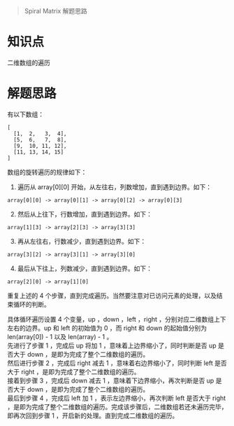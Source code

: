 > Spiral Matrix 解题思路

# 知识点
二维数组的遍历

# 解题思路
有以下数组：
```
[
  [1,  2,   3,  4],
  [5,  6,   7,  8],
  [9,  10, 11, 12],
  [11, 13, 14, 15]
]
```

数组的旋转遍历的规律如下：
1. 遍历从 array[0][0] 开始，从左往右，列数增加，直到遇到边界。如下：
```
array[0][0] -> array[0][1] -> array[0][2] -> array[0][3]
```
2. 然后从上往下，行数增加，直到遇到边界。如下：
```
array[1][3] -> array[2][3] -> array[3][3]
```
3. 再从左往右，行数减少，直到遇到边界。如下：
```
array[3][2] -> array[3][1] -> array[3][0]
```
4. 最后从下往上，列数减少，直到遇到边界。如下：
```
array[2][0] -> array[1][0]
```

重复上述的 4 个步骤，直到完成遍历。当然要注意对已访问元素的处理，以及结束循环的判断。  

具体循环遍历设置 4 个变量，up ，down ，left ，right ，分别对应二维数组上下左右的边界。up 和 left 的初始值为 0 ，而 right 和 down 的起始值分别为 len(array[0]) - 1 以及 len(array) - 1 。  
先进行了步骤 1 ，完成后 up 将加 1 ，意味着上边界缩小了，同时判断是否 up 是否大于 down ，是即为完成了整个二维数组的遍历。  
然后进行步骤 2 ，完成后 right 减去 1 ，意味着右边界缩小了，同时判断 left 是否大于 right ，是即为完成了整个二维数组的遍历。  
接着到步骤 3 ，完成后 down 减去 1 ，意味着下边界缩小，再次判断是否 up 是否大于 down ，是即为完成了整个二维数组的遍历。  
最后到步骤 4 ，完成后 left 加 1 ，表示左边界缩小，再次判断 left 是否大于 right ，是即为完成了整个二维数组的遍历。完成该步骤后，二维数组若还未遍历完毕，即再次回到步骤 1 ，开启新的处理。直到完成二维数组的遍历。